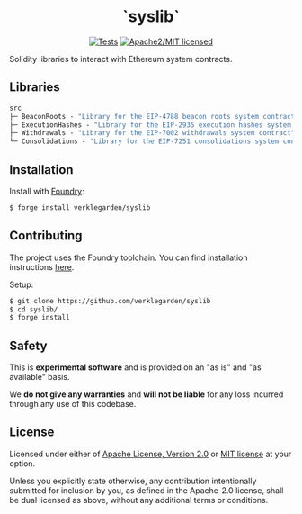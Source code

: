 <div align="center">

<h1>`syslib`</h1>

<a href="">[![Tests][tests-shield]][tests-shield-url]</a>
<a href="">![Apache2/MIT licensed][license-shield]</a>

</div>

Solidity libraries to interact with Ethereum system contracts.

## Libraries

```ml
src
├─ BeaconRoots - "Library for the EIP-4788 beacon roots system contract"
├─ ExecutionHashes - "Library for the EIP-2935 execution hashes system contract"
├─ Withdrawals - "Library for the EIP-7002 withdrawals system contract"
└─ Consolidations - "Library for the EIP-7251 consolidations system contract"
```

## Installation

Install with [Foundry](https://getfoundry.sh/):

```bash
$ forge install verklegarden/syslib
```

## Contributing

The project uses the Foundry toolchain. You can find installation instructions [here](https://getfoundry.sh/).

Setup:

```bash
$ git clone https://github.com/verklegarden/syslib
$ cd syslib/
$ forge install
```

## Safety

This is **experimental software** and is provided on an "as is" and "as available" basis.

We **do not give any warranties** and **will not be liable** for any loss incurred through any use of this codebase.

## License

Licensed under either of <a href="LICENSE-APACHE">Apache License, Version 2.0</a> or <a href="LICENSE-MIT">MIT license</a> at your option.

Unless you explicitly state otherwise, any contribution intentionally submitted for inclusion by you, as defined in the Apache-2.0 license, shall be dual licensed as above, without any additional terms or conditions.

<!--- Shields -->
[tests-shield]: https://github.com/verklegarden/syslib/actions/workflows/ci.yml/badge.svg
[tests-shield-url]: https://github.com/verklegarden/syslib/actions/workflows/ci.yml
[license-shield]: https://img.shields.io/badge/license-Apache2.0/MIT-blue.svg
